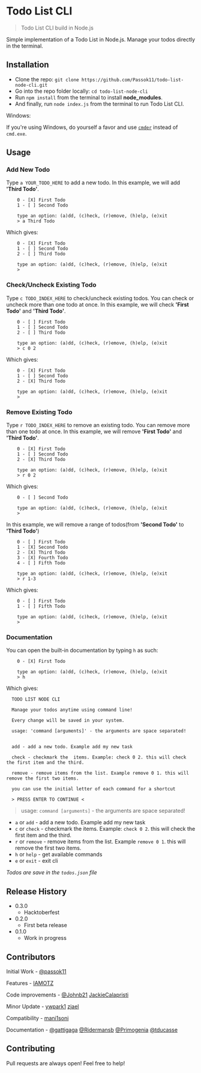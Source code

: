 

# Todo List CLI
> Todo List CLI build in Node.js

Simple implementation of a Todo List in Node.js. Manage your todos directly in the terminal.

## Installation

- Clone the repo: `git clone https://github.com/Passok11/todo-list-node-cli.git`
- Go into the repo folder locally: `cd todo-list-node-cli`
- Run `npm install` from the terminal to install **node_modules**.
- And finally, run `node index.js` from the terminal to run Todo List CLI.

Windows:

If you're using Windows, do yourself a favor and use [`cmder`](http://cmder.net/) instead of `cmd.exe`.


## Usage

### Add New Todo

Type `a YOUR_TODO_HERE` to add a new todo. In this example, we will add **'Third Todo'**.

```
    0 - [X] First Todo
    1 - [ ] Second Todo

    type an option: (a)dd, (c)heck, (r)emove, (h)elp, (e)xit
    > a Third Todo
```

Which gives:

```
    0 - [X] First Todo
    1 - [ ] Second Todo
    2 - [ ] Third Todo

    type an option: (a)dd, (c)heck, (r)emove, (h)elp, (e)xit
    >
```

### Check/Uncheck Existing Todo

Type `c TODO_INDEX_HERE` to check/uncheck existing todos. You can check or uncheck more than one todo at once. In this example, we will check **'First Todo'** and **'Third Todo'**.

```
    0 - [ ] First Todo
    1 - [ ] Second Todo
    2 - [ ] Third Todo

    type an option: (a)dd, (c)heck, (r)emove, (h)elp, (e)xit
    > c 0 2
```

Which gives:

```
    0 - [X] First Todo
    1 - [ ] Second Todo
    2 - [X] Third Todo

    type an option: (a)dd, (c)heck, (r)emove, (h)elp, (e)xit
    >
```

### Remove Existing Todo

Type `r TODO_INDEX_HERE` to remove an existing todo. You can remove more than one todo at once. In this example, we will remove **'First Todo'** and **'Third Todo'**.

```
    0 - [X] First Todo
    1 - [ ] Second Todo
    2 - [X] Third Todo

    type an option: (a)dd, (c)heck, (r)emove, (h)elp, (e)xit
    > r 0 2
```

Which gives:

```
    0 - [ ] Second Todo

    type an option: (a)dd, (c)heck, (r)emove, (h)elp, (e)xit
    >
```

In this example, we will remove a range of todos(from **'Second Todo'** to **'Third Todo'**)
```
    0 - [ ] First Todo
    1 - [X] Second Todo
    2 - [X] Third Todo
    3 - [X] Fourth Todo
    4 - [ ] Fifth Todo

    type an option: (a)dd, (c)heck, (r)emove, (h)elp, (e)xit
    > r 1-3
```

Which gives:

```
    0 - [ ] First Todo
    1 - [ ] Fifth Todo

    type an option: (a)dd, (c)heck, (r)emove, (h)elp, (e)xit
    >
```

### Documentation

You can open the built-in documentation by typing `h` as such:

```
    0 - [X] First Todo

    type an option: (a)dd, (c)heck, (r)emove, (h)elp, (e)xit
    > h
```

Which gives:

```
  TODO LIST NODE CLI

  Manage your todos anytime using command line!

  Every change will be saved in your system.

  usage: 'command [arguments]' - the arguments are space separated!


  add - add a new todo. Example add my new task

  check - checkmark the  items. Example: check 0 2. this will check the first item and the third.

  remove - remove items from the list. Example remove 0 1. this will remove the first two items.

  you can use the initial letter of each command for a shortcut

  > PRESS ENTER TO CONTINUE <
```

  > usage: `command [arguments]` - the arguments are space separated!

* `a` or `add` - add a new todo. Example add my new task
* `c` or `check` - checkmark the items. Example: `check 0 2`. this will check the first item and the third.
* `r` or `remove` - remove items from the list. Example `remove 0 1`. this will remove the first two items.
* `h` or `help` - get available commands
* `e` or `exit` - exit cli

*Todos are save in the `todos.json` file*

## Release History
* 0.3.0
    * Hacktoberfest
* 0.2.0
    * First beta release
* 0.1.0
    * Work in progress

## Contributors

Initial Work - [@passok11](https://twitter.com/passocabr)

Features - [IAMOTZ](https://github.com/IAMOTZ)

Code improvements - [@Johnb21](https://github.com/Johnb21) [JackieCalapristi](https://github.com/JackieCalapristi)

Minor Update - [ywpark1](https://github.com/ywpark1) [zjael](https://github.com/zjael)

Compatibility - [mani1soni](https://github.com/mani1soni)

Documentation - [@gattigaga](https://github.com/gattigaga)
[@Ridermansb](https://github.com/Ridermansb)
[@Primogenia](https://github.com/Primogenia)
[@tducasse](https://github.com/tducasse)


## Contributing

Pull requests are always open! Feel free to help!
